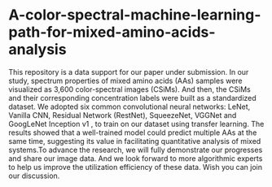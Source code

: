 # A-color-spectral-machine-learning-path-for-mixed-amino-acids-analysis

This repository is a data support for our paper under submission. In our study, spectrum properties of mixed amino acids (AAs) samples were visualized as 3,600 color-spectral images (CSiMs). And then, the CSiMs and their corresponding concentration labels were built as a standardized dataset. We adopted six common convolutional neural networks: LeNet, Vanilla CNN, Residual Network (RestNet), SqueezeNet, VGGNet and GoogLeNet Inception v1 , to train on our dataset using transfer learning. The results showed that a well-trained model could predict multiple AAs at the same time, suggesting its value in facilitating quantitative analysis of mixed systems.To advance the research, we will fully demonstrate our progresses and share our image data. And we look forward to more algorithmic experts to help us improve the utilization efficiency of these data. Wish you can join our discussion. 

